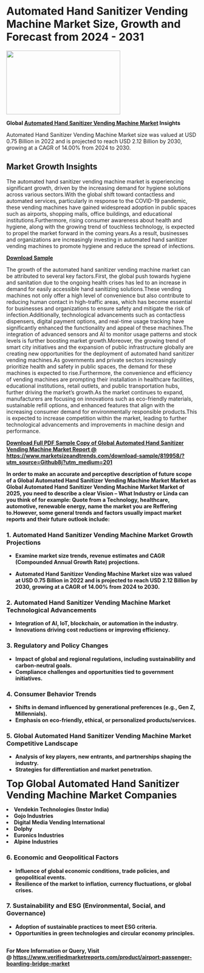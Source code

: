 <H1>Automated Hand Sanitizer Vending Machine Market Size, Growth and Forecast from 2024 - 2031</H1><img class="aligncenter size-medium wp-image-584254" src="https://thirdeyenews.in/wp-content/uploads/2024/09/Global-Market-Research-300x168.jpeg" alt="" width="300" height="168" /><p><strong>Global&nbsp;<a href="https://www.marketsizeandtrends.com/download-sample/819958/?utm_source=Github8j?utm_medium=201">Automated Hand Sanitizer Vending Machine Market</a> Insights</strong></p><p>Automated Hand Sanitizer Vending Machine Market size was valued at USD 0.75 Billion in 2022 and is projected to reach USD 2.12 Billion by 2030, growing at a CAGR of 14.00% from 2024 to 2030.</p><p><h2>Market Growth Insights</h2> <p>The automated hand sanitizer vending machine market is experiencing significant growth, driven by the increasing demand for hygiene solutions across various sectors.With the global shift toward contactless and automated services, particularly in response to the COVID-19 pandemic, these vending machines have gained widespread adoption in public spaces such as airports, shopping malls, office buildings, and educational institutions.Furthermore, rising consumer awareness about health and hygiene, along with the growing trend of touchless technology, is expected to propel the market forward in the coming years.As a result, businesses and organizations are increasingly investing in automated hand sanitizer vending machines to promote hygiene and reduce the spread of infections.</p> <p><strong><a href="#">Download Sample</a></strong></p> <p>The growth of the automated hand sanitizer vending machine market can be attributed to several key factors.First, the global push towards hygiene and sanitation due to the ongoing health crises has led to an increase in demand for easily accessible hand sanitizing solutions.These vending machines not only offer a high level of convenience but also contribute to reducing human contact in high-traffic areas, which has become essential for businesses and organizations to ensure safety and mitigate the risk of infection.Additionally, technological advancements such as contactless dispensers, digital payment options, and real-time usage tracking have significantly enhanced the functionality and appeal of these machines.The integration of advanced sensors and AI to monitor usage patterns and stock levels is further boosting market growth.Moreover, the growing trend of smart city initiatives and the expansion of public infrastructure globally are creating new opportunities for the deployment of automated hand sanitizer vending machines.As governments and private sectors increasingly prioritize health and safety in public spaces, the demand for these machines is expected to rise.Furthermore, the convenience and efficiency of vending machines are prompting their installation in healthcare facilities, educational institutions, retail outlets, and public transportation hubs, further driving the market’s growth.As the market continues to expand, manufacturers are focusing on innovations such as eco-friendly materials, sustainable refill options, and enhanced features that align with the increasing consumer demand for environmentally responsible products.This is expected to increase competition within the market, leading to further technological advancements and improvements in machine design and performance.<p><strong><a href="#"></p><p><span class=""><strong>Download Full PDF Sample Copy of Global Automated Hand Sanitizer Vending Machine Market Report</strong> @ <a href="https://www.marketsizeandtrends.com/download-sample/819958/?utm_source=Github8j?utm_medium=201" target="_blank">https://www.marketsizeandtrends.com/download-sample/819958/?utm_source=Github8j?utm_medium=201</a></span></p><p>In order to make an accurate and perceptive description of future scope of a Global&nbsp;Automated Hand Sanitizer Vending Machine Market Market as Global&nbsp;Automated Hand Sanitizer Vending Machine Market Market of 2025, you need to describe a clear Vision &ndash; What Industry or Linda can you think of for example: Quote from a Technology, healthcare, automotive, renewable energy, name the market you are Reffering to.However, some general trends and factors usually impact market reports and their future outlook include:</p><h3>1.&nbsp;<strong>Automated Hand Sanitizer Vending Machine Market Growth Projections</strong></h3><ul><li>Examine market size trends, revenue estimates and CAGR (Compounded Annual Growth Rate) projections.</li><li><p>Automated Hand Sanitizer Vending Machine Market size was valued at USD 0.75 Billion in 2022 and is projected to reach USD 2.12 Billion by 2030, growing at a CAGR of 14.00% from 2024 to 2030.</p></li></ul><h3>2.&nbsp;<strong>Automated Hand Sanitizer Vending Machine Market Technological Advancements</strong></h3><ul><li>Integration of AI, IoT, blockchain, or automation in the industry.</li><li>Innovations driving cost reductions or improving efficiency.</li></ul><h3>3.&nbsp;<strong>Regulatory and Policy Changes</strong></h3><ul><li>Impact of global and regional regulations, including sustainability and carbon-neutral goals.</li><li>Compliance challenges and opportunities tied to government initiatives.</li></ul><h3>4.&nbsp;<strong>Consumer Behavior Trends</strong></h3><ul><li>Shifts in demand influenced by generational preferences (e.g., Gen Z, Millennials).</li><li>Emphasis on eco-friendly, ethical, or personalized products/services.</li></ul><h3>5.&nbsp;<strong>Global Automated Hand Sanitizer Vending Machine Market Competitive Landscape</strong></h3><ul><li>Analysis of key players, new entrants, and partnerships shaping the industry.</li><li>Strategies for differentiation and market penetration.</li></ul><p data-pm-slice="1 1 []"><span style="color: inherit; font-family: inherit; font-size: 25px;">Top Global Automated Hand Sanitizer Vending Machine Market Companies</span></p><div class="" data-test-id=""><p><li>Vendekin Technologies (Instor India)</li><li> Gojo Industries</li><li> Digital Media Vending International</li><li> Dolphy</li><li> Euronics Industries</li><li> Alpine Industries</li></p></div><h3>6.&nbsp;<strong>Economic and Geopolitical Factors</strong></h3><ul><li>Influence of global economic conditions, trade policies, and geopolitical events.</li><li>Resilience of the market to inflation, currency fluctuations, or global crises.</li></ul><h3>7.&nbsp;<strong>Sustainability and ESG (Environmental, Social, and Governance)</strong></h3><ul><li>Adoption of sustainable practices to meet ESG criteria.</li><li>Opportunities in green technologies and circular economy principles.</li></ul><h2><strong style="font-size: 14px;">For More Information or Query, Visit @&nbsp;</strong><a style="background-color: #ffffff; font-size: 14px;" href="https://www.marketsizeandtrends.com/report/automated-hand-sanitizer-vending-machine-market/" target="_blank">https://www.verifiedmarketreports.com/product/airport-passenger-boarding-bridge-market</a></h2>